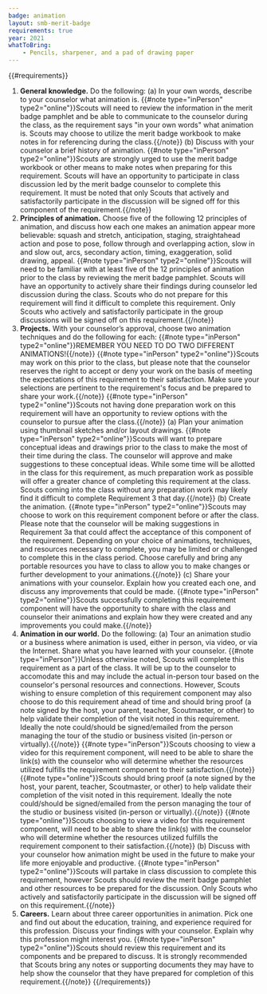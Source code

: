 ```yaml
---
badge: animation
layout: smb-merit-badge
requirements: true
year: 2021
whatToBring:
    - Pencils, sharpener, and a pad of drawing paper
---
```


{{#requirements}}
1. **General knowledge.** Do the following:
    (a) In your own words, describe to your counselor what animation is.
        {{#note type="inPerson" type2="online"}}Scouts will need to review the information in the merit badge pamphlet and be able to communicate to the counselor during the class, as the requirement says "in your own words" what animation is. Scouts may choose to utilize the merit badge workbook to make notes in for referencing during the class.{{/note}}
    (b) Discuss with your counselor a brief history of animation.
        {{#note type="inPerson" type2="online"}}Scouts are strongly urged to use the merit badge workbook or other means to make notes when preparing for this requirement. Scouts will have an opportunity to participate in class discussion led by the merit badge counselor to complete this requirement. It must be noted that only Scouts that actively and satisfactorily participate in the discussion will be signed off for this component of the requirement.{{/note}}
2. **Principles of animation.** Choose five of the following 12 principles of animation, and discuss how each one makes an animation appear more believable: squash and stretch, anticipation, staging, straightahead action and pose to pose, follow through and overlapping action, slow in and slow out, arcs, secondary action, timing, exaggeration, solid drawing, appeal.
    {{#note type="inPerson" type2="online"}}Scouts will need to be familiar with at least five of the 12 principles of animation prior to the class by reviewing the merit badge pamphlet. Scouts will have an opportunity to actively share their findings during counselor led discussion during the class. Scouts who do not prepare for this requirement will find it difficult to complete this requirement. Only Scouts who actively and satisfactorily participate in the group discussions will be signed off on this requirement.{{/note}}
3. **Projects.** With your counselor’s approval, choose two animation techniques and do the following for each:
    {{#note type="inPerson" type2="online"}}REMEMBER YOU NEED TO DO TWO DIFFERENT ANIMATIONS!{{/note}}
    {{#note type="inPerson" type2="online"}}Scouts may work on this prior to the class, but please note that the counselor reserves the right to accept or deny your work on the basis of meeting the expectations of this requirement to their satisfaction. Make sure your selections are pertinent to the requirement's focus and be prepared to share your work.{{/note}}
    {{#note type="inPerson" type2="online"}}Scouts not having done preparation work on this requirement will have an opportunity to review options with the counselor to pursue after the class.{{/note}}
    (a) Plan your animation using thumbnail sketches and/or layout drawings.
        {{#note type="inPerson" type2="online"}}Scouts will want to prepare conceptual ideas and drawings prior to the class to make the most of their time during the class. The counselor will approve and make suggestions to these conceptual ideas. While some time will be allotted in the class for this requirement, as much preparation work as possible will offer a greater chance of completing this requirement at the class. Scouts coming into the class without any preparation work may likely find it difficult to complete Requirement 3 that day.{{/note}}
    (b) Create the animation.
        {{#note type="inPerson" type2="online"}}Scouts may choose to work on this requirement component before or after the class. Please note that the counselor will be making suggestions in Requirement 3a that could affect the acceptance of this component of the requirement. Depending on your choice of animations, techniques, and resources necessary to complete, you may be limited or challenged to complete this in the class period. Choose carefully and bring any portable resources you have to class to allow you to make changes or further development to your animations.{{/note}}
    (c) Share your animations with your counselor. Explain how you created each one, and discuss any improvements that could be made.
        {{#note type="inPerson" type2="online"}}Scouts successfully completing this requirement component will have the opportunity to share with the class and counselor their animations and explain how they were created and any improvements you could make.{{/note}}
4. **Animation in our world.** Do the following:
    (a) Tour an animation studio or a business where animation is used, either in person, via video, or via the Internet. Share what you have learned with your counselor.
        {{#note type="inPerson"}}Unless otherwise noted, Scouts will complete this requirement as a part of the class.  It will be up to the counselor to accomodate this and may include the actual in-person tour based on the counselor's personal resources and connections.  However, Scouts wishing to ensure completion of this requirement component may also choose to do this requirement ahead of time and should bring proof (a note signed by the host, your parent, teacher, Scoutmaster, or other) to help validate their completion of the visit noted in this requirement. Ideally the note could/should be signed/emailed from the person managing the tour of the studio or business visited (in-person or virtually).{{/note}}
        {{#note type="inPerson"}}Scouts choosing to view a video for this requirement component, will need to be able to share the link(s) with the counselor who will determine whether the resources utilized fulfills the requirement component to their satisfaction.{{/note}}
        {{#note type="online"}}Scouts should bring proof (a note signed by the host, your parent, teacher, Scoutmaster, or other) to help validate their completion of the visit noted in this requirement. Ideally the note could/should be signed/emailed from the person managing the tour of the studio or business visited (in-person or virtually).{{/note}}
        {{#note type="online"}}Scouts choosing to view a video for this requirement component, will need to be able to share the link(s) with the counselor who will determine whether the resources utilized fulfills the requirement component to their satisfaction.{{/note}}
    (b) Discuss with your counselor how animation might be used in the future to make your life more enjoyable and productive.
        {{#note type="inPerson" type2="online"}}Scouts will partake in class discussion to complete this requirement, however Scouts should review the merit badge pamphlet and other resources to be prepared for the discussion. Only Scouts who actively and satisfactorily participate in the discussion will be signed off on this requirement.{{/note}}
5. **Careers.** Learn about three career opportunities in animation. Pick one and find out about the education, training, and experience required for this profession. Discuss your findings with your counselor. Explain why this profession might interest you.
    {{#note type="inPerson" type2="online"}}Scouts should review this requirement and its components and be prepared to discuss. It is strongly recommended that Scouts bring any notes or supporting documents they may have to help show the counselor that they have prepared for completion of this requirement.{{/note}}
{{/requirements}}
